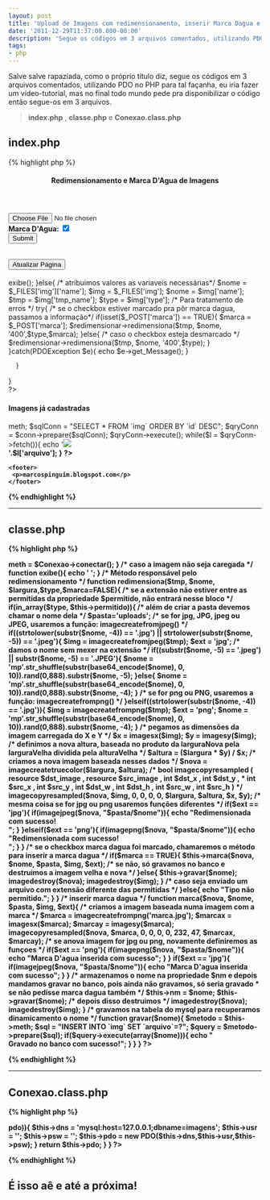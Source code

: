 ```yaml
---
layout: post
title: 'Upload de Imagens com redimensionamento, inserir Marca Dagua e salvar no banco'
date: '2011-12-29T11:37:00.000-08:00'
description: 'Segue os códigos em 3 arquivos comentados, utilizando PDO no PHP para tal façanha'
tags:
- php
---
```


Salve salve rapaziada, como o próprio título diz, segue os códigos em 3 arquivos comentados, utilizando PDO no PHP para tal façanha, eu iria fazer um vídeo-tutorial, mas no final todo mundo pede pra disponibilizar o código então segue-os em 3 arquivos.

> __index.php__ , __classe.php__ e __Conexao.class.php__


## index.php

{% highlight php %}
<!DOCTYPE html>
<html lang="pt-br">
<head>
  <meta charset="utf-8" />

  <!-- Always force latest IE rendering engine (even in intranet) & Chrome Frame 
       Remove this if you use the .htaccess -->
  <meta http-equiv="X-UA-Compatible" content="IE=edge,chrome=1" />

  <title>Redimensionamento PHP</title>
  <meta name="description" content="" />
  <meta name="author" content="marcos" />

  <meta name="viewport" content="width=device-width; initial-scale=1.0" />

  <!-- Replace favicon.ico & apple-touch-icon.jpg in the root of your domain and delete these references -->
  <link rel="shortcut icon" href="/favicon.ico" />
  <link rel="apple-touch-icon" href="/apple-touch-icon.jpg" />
  <link rel="stylesheet" media="screen" type="text/css" href="estilo.css" />
</head>

<body>
  <div>
    <header>
      <h4>Redimensionamento e Marca D'Agua de Imagens</h4>
    </header>
    <nav>
    	<form action="" method="post" enctype="multipart/form-data">    		
    		<input type="file" name="img" class="img" /><br />   	
    		<b>Marca D'Agua: </b><input type="checkbox" name="marca" checked="checked"/><br />	
    		<input type="submit" name="enviar" class="enviar" /><br />    		
    	</form>
    	<br />
    	<a href="./"><button>Atualizar Página</button></a>
    	<br /><br />
    	<div id="mensagens">
<?php
  /* incluimos a classe que contem os métodos de redimensionamento, marca dagua e gravar no banco */ 	  
  require_once ('classe.php');
  /* Instanciamos a classe */
  $redimensionar = new Redimensionar();
  /* após clicar no botao enviar */
  if(isset($_POST['enviar'])){
  	  /* se não houver imagem carregada setamos o método adequado */	  
	  if($_FILES['img']['name'] == FALSE){	  	
	  	$redimensionar->exibe(); 
	  }else{
	  	/* atribuimos valores as variaveis necessárias*/	  	
	  	$nome = $_FILES['img']['name'];
		$img = $_FILES['img'];
		$nome = $img['name'];
		$tmp = $img['tmp_name'];
		$type = $img['type'];
		/* Para tratamento de erros */
		try{
			/* se o checkbox estiver marcado pra pôr marca dagua, passamos a informação*/
			if(isset($_POST['marca']) == TRUE){
				$marca = $_POST['marca'];
				$redimensionar->redimensiona($tmp, $nome, '400',$type,$marca);
			}else{
				/* caso o checkbox esteja desmarcado */
				$redimensionar->redimensiona($tmp, $nome, '400',$type);
			}				
		}catch(PDOException $e){
			echo $e->get_Message();		  
		}

		
	  }	  
  }  
?>
     </div>

<div id="imgz">
	<h4>Imagens já cadastradas</h4>
	<?php
	/* lista as imagens que já estão cadastradas, se já houver */
	$conn = $redimensionar->meth;
	$sqlConn = "SELECT * FROM `img` ORDER BY `id` DESC";
	$qryConn = $conn->prepare($sqlConn);
	$qryConn->execute();
	while($l = $qryConn->fetch()){
		echo '<b><img src="uploads/'.$l['arquivo'].'" /><br />'.$l['arquivo']; 
	}
	?>
</div>
    </nav>

    <footer>
     <p>marcospinguim.blogspot.com</p>
    </footer>
  </div>
</body>
</html>
{% endhighlight %}

***

## classe.php
{% highlight php %}
<?php
    /* servirá pra incluir o arquivo Conexao.class.php, se houvessem vários com *.class.php, 
	 * incluiria todos sem precisar fazer 1 por 1 */
	function __autoload($class){
		require_once $class.'.class'.'.php';
	}
	
	/* Classe se chama Redimensionar, porém fará mais que isso */
  class Redimensionar {
  	/* propriedades da classe */
    public $permitido = array('image/jpg', 'image/jpeg', 'image/png');
	public $meth;
	public $nm;
    /* carregará automaticamente a conexao, ao instancia a classe e armazenará na propriedade $meth */
	function __construct(){
		/* já incluida pelo autoload, instaciamos e armazenamos em meth */
		$Conexao = new Conexao();	
		$this->meth = $Conexao->conectar();
	}
	/* caso a imagem não seja caregada */
  	function exibe(){  		
			echo '
<script type="text/javascript">alert("Informe a imagem");</script>
';		
  	}
	
	/* Método responsável pelo redimensionamento */
	function redimensiona($tmp, $nome, $largura,$type,$marca=FALSE){
		/* se a extensão não estiver entre as permitidas da propriedade $permitido, não entrará nesse bloco */
		if(in_array($type, $this->permitido)){
			/* além de criar a pasta devemos chamar o nome dela */
			$pasta='uploads';
			/* se for jpg, JPG, jpeg ou JPEG, usaremos a função: imagecreatefromjpeg() */
			if((strtolower(substr($nome, -4)) == '.jpg') || strtolower(substr($nome, -5)) == '.jpeg'){						
				$img = imagecreatefromjpeg($tmp);
				$ext = 'jpg';
				/* damos o nome sem mexer na extensão */
				if((substr($nome, -5) == '.jpeg') || substr($nome, -5) == '.JPEG'){
					$nome = 'mp'.str_shuffle(substr(base64_encode($nome), 0, 10)).rand(0,888).substr($nome, -5);
				}else{
					$nome = 'mp'.str_shuffle(substr(base64_encode($nome), 0, 10)).rand(0,888).substr($nome, -4);
				}
				/* se for png ou PNG, usaremos a função: imagecreatefrompng() */
			}elseif((strtolower(substr($nome, -4)) == '.jpg')){
				$img = imagecreatefrompng($tmp);
				$ext = 'png';
				$nome = 'mp'.str_shuffle(substr(base64_encode($nome), 0, 10)).rand(0,888).substr($nome, -4);
			}				
			/* pegamos as dimensões da imagem carregada do X e Y */
	        $x      = imagesx($img);
	        $y      = imagesy($img);
			/* definimos a nova altura, baseada no produto da larguraNova pela larguraVelha dividida pela alturaVelha */
	        $altura = ($largura * $y) / $x;
			/* criamos a nova imagem baseada nesses dados */
	        $nova   = imagecreatetruecolor($largura, $altura);
			/* bool imagecopyresampled ( resource $dst_image , resource $src_image , int $dst_x , int $dst_y , 
			 * int $src_x , int $src_y , int $dst_w , int $dst_h , int $src_w , int $src_h ) */
	        imagecopyresampled($nova, $img, 0, 0, 0, 0, $largura, $altura, $x, $y);
			/* mesma coisa se for jpg ou png usaremos funções diferentes */
			if($ext == 'jpg'){
				if(imagejpeg($nova, "$pasta/$nome")){
					echo "Redimensionada com sucesso!<br />";
				}
			}elseif($ext == 'png'){
				if(imagepng($nova, "$pasta/$nome")){
					echo "Redimensionada com sucesso!<br />";
				}
			}
			/* se o checkbox marca dagua foi marcado, chamaremos o método para inserir a marca dagua */
			if($marca == TRUE){
				$this->marca($nova, $nome, $pasta, $img, $ext);
				/* se não, só gravamos no banco e destruimos a imagem velha e nova */
			}else{
				$this->gravar($nome);
		        imagedestroy($nova);
		        imagedestroy($img);			
			}
			/* caso seja enviado um arquivo com extensão diferente das permitidas */			
		}else{
			echo "Tipo não permitido.";
		}
	}
	/* inserir marca dagua */
	function marca($nova, $nome, $pasta, $img, $ext){
		/* criamos a imagem baseada numa imagem com a marca */
	  $marca = imagecreatefrompng('marca.jpg');
      $marcax   = imagesx($marca);
      $marcay   = imagesy($marca);
      imagecopyresampled($nova, $marca, 0, 0, 0, 0, 232, 47, $marcax, $marcay);
	  /* se anova imagem for jpg ou png, novamente definiremos as funçoes */
	  if($ext == 'png'){
	      if(imagepng($nova, "$pasta/$nome")){
	      	echo "Marca D'agua inserida com sucesso";
	      }	  	
	  }
	  
	  if($ext == 'jpg'){
	      if(imagejpeg($nova, "$pasta/$nome")){
	      	echo "Marca D'agua inserida com sucesso";
	      }	  	
	  }
	  /* armazenamos o nome na propriedade $nm e depois mandamos gravar no banco, pois ainda não gravamos, só seria gravado
	   * se não pedisse marca dagua também */
	  $this->nm = $nome;
      $this->gravar($nome);
	  /* depois disso destruimos */
      imagedestroy($nova);
	  imagedestroy($img);
	}
	/* gravamos na tabela do mysql para recuperamos dinamicamento o nome */
	function gravar($nome){
		$metodo = $this->meth;
		$sql = "INSERT INTO `img` SET `arquivo`=?";
		$query = $metodo->prepare($sql);
		if($query->execute(array($nome))){
			echo "<br />Gravado no banco com sucesso!";
		}
		
	}

  }
?>
{% endhighlight %}

***

## Conexao.class.php

{% highlight php %}
<?php
  /* Criando uma conexão com o banco de dados */
  class Conexao{
  	private $dns;
	private $usr;
	private $psw;
	private $pdo;
	
  	function conectar(){
  		if(is_null($this->pdo)){
	  		$this->dns = 'mysql:host=127.0.0.1;dbname=imagens';
			$this->usr = '';
			$this->psw = '';
			$this->pdo = new PDO($this->dns,$this->usr,$this->psw);  			
  		}
		return $this->pdo;

    }
  }
?>

{% endhighlight %}

## É isso aê e até a próxima!

<script async src="https://pagead2.googlesyndication.com/pagead/js/adsbygoogle.js"></script>

<!-- Informat -->
<ins class="adsbygoogle"
 style="display:block"
 data-ad-client="ca-pub-2838251107855362"
 data-ad-slot="2327980059"
 data-ad-format="auto"
 data-full-width-responsive="true"></ins>

<script>
(adsbygoogle = window.adsbygoogle || []).push({});
</script>



